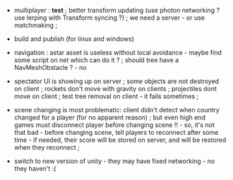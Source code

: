 
- multiplayer : **test** ; better transform updating (use photon networking ? use lerping with Transform syncing ?) ; we need a server - or use matchmaking ;

- build and publish (for linux and windows)

- navigation : astar asset is useless without local avoidance - maybe find some script on net which can do it ? ; should tree have a NavMeshObstacle ? - no

- spectator UI is showing up on server ; some objects are not destroyed on client ; rockets don't move with gravity on clients ; projectiles dont move on client ; test tree removal on client - it fails sometimes ;

- scene changing is most problematic: client didn't detect when country changed for a player (for no apparent reason) ; but even high end games must disconnect player before changing scene !! - so, it's not that bad - before changing scene, tell players to reconnect after some time - if needed, their score will be stored on server, and will be restored when they reconnect ;

- switch to new version of unity - they may have fixed networking - no they haven't :(

